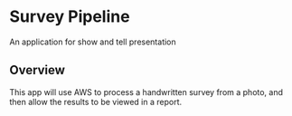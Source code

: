 # Survey Pipeline
An application for show and tell presentation

## Overview
This app will use AWS to process a handwritten survey from a photo, and then allow the results to be viewed in a report.
